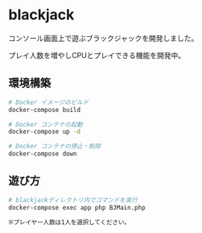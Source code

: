 # blackjack

コンソール画面上で遊ぶブラックジャックを開発しました。

プレイ人数を増やしCPUとプレイできる機能を開発中。

## 環境構築

```bash
# Docker イメージのビルド
docker-compose build

# Docker コンテナの起動
docker-compose up -d

# Docker コンテナの停止・削除
docker-compose down
```

## 遊び方

```bash
# blackjackディレクトリ内でコマンドを実行
docker-compose exec app php BJMain.php

※プレイヤー人数は1人を選択してください。
```
